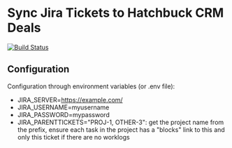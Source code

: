 Sync Jira Tickets to Hatchbuck CRM Deals
========================================

[![Build Status](https://travis-ci.com/arska/jira2hatchbuck.svg?branch=master)](https://travis-ci.com/arska/jira2hatchbuck)

## Configuration

Configuration through environment variables (or .env file):
* JIRA_SERVER=https://example.com/
* JIRA_USERNAME=myusername
* JIRA_PASSWORD=mypassword
* JIRA_PARENTTICKETS="PROJ-1, OTHER-3": get the project name from the prefix, ensure each task in the project has a "blocks" link to this and only this ticket if there are no worklogs
